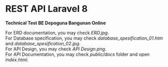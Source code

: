 # REST API Laravel 8
<b>Technical Test BE Depoguna Bangunan Online</b>

For ERD documentation, you may check <i>ERD.jpg</i>.<br />
For Database specification, you may check <i>database_spesification_01.htm</i> and <i>database_spesification_02.jpg</i>.<br />
For API Design, you may check <i>API Design.png</i>.<br />
For API Documentation, you may check <i>public/docs</i> folder and open <i>index.html</i>.<br />
